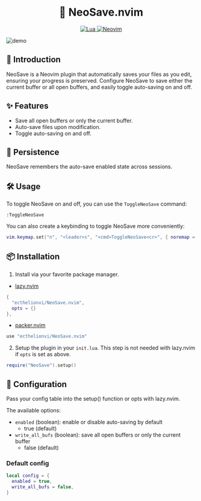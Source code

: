<h1 align="center">
💾 NeoSave.nvim
</h1>

<p align="center">
  <a href="http://www.lua.org">
    <img
      alt="Lua"
      src="https://img.shields.io/badge/Lua-blue.svg?style=for-the-badge&logo=lua"
    />
  </a>
  <a href="https://neovim.io/">
    <img
      alt="Neovim"
      src="https://img.shields.io/badge/NeoVim-%2357A143.svg?&style=for-the-badge&logo=neovim&logoColor=white"
    />
  </a>
</p>

![demo](link-to-gif)

## 📢 Introduction

NeoSave is a Neovim plugin that automatically saves your files as you edit, ensuring your progress is preserved. Configure NeoSave to save either the current buffer or all open buffers, and easily toggle auto-saving on and off.

## ✨ Features

- Save all open buffers or only the current buffer.
- Auto-save files upon modification.
- Toggle auto-saving on and off.

## 💾 Persistence

NeoSave remembers the auto-save enabled state across sessions.

## 🛠️ Usage

To toggle NeoSave on and off, you can use the `ToggleNeoSave` command:

```vim
:ToggleNeoSave
```
You can also create a keybinding to toggle NeoSave more conveniently:

```lua
vim.keymap.set("n", "<leader>s", "<cmd>ToggleNeoSave<cr>", { noremap = true, silent = true })
```

## 📦 Installation

1. Install via your favorite package manager.

- [lazy.nvim](https://github.com/folke/lazy.nvim)
```lua
{
  "ecthelionvi/NeoSave.nvim",
  opts = {}
},
```

- [packer.nvim](https://github.com/wbthomason/packer.nvim)
```lua
use "ecthelionvi/NeoSave.nvim"
```

2. Setup the plugin in your `init.lua`. This step is not needed with lazy.nvim if `opts` is set as above.

```lua
require("NeoSave").setup()
```

## 🔧 Configuration

Pass your config table into the setup() function or opts with lazy.nvim.

The available options:

- `enabled` (boolean): enable or disable auto-saving by default
  - true (default)
- `write_all_bufs` (boolean): save all open buffers or only the current buffer
  - false (default)

### Default config

```Lua
local config = {
  enabled = true,
  write_all_bufs = false,
}
```
